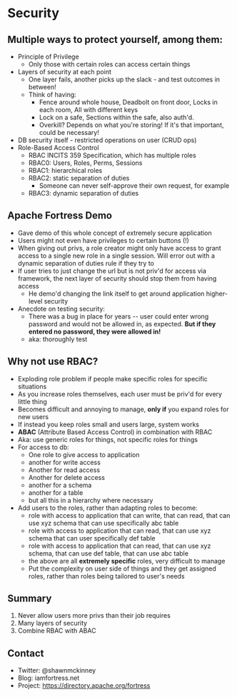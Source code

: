 # Security

## Multiple ways to protect yourself, among them:
* Principle of Privilege 
  * Only those with certain roles can access certain things
* Layers of security at each point
  * One layer fails, another picks up the slack - and test outcomes in between!
  * Think of having:
    * Fence around whole house, Deadbolt on front door, Locks in each room, All with different keys
    * Lock on a safe, Sections within the safe, also auth'd. 
    * Overkill? Depends on what you're storing! If it's that important, could be necessary!
* DB security itself - restricted operations on user (CRUD ops)
* Role-Based Access Control
  * RBAC INCITS 359 Specification, which has multiple roles
  * RBAC0: Users, Roles, Perms, Sessions
  * RBAC1: hierarchical roles
  * RBAC2: static separation of duties
    * Someone can never self-approve their own request, for example
  * RBAC3: dynamic separation of duties

## Apache Fortress Demo
* Gave demo of this whole concept of extremely secure application
* Users might not even have privileges to certain buttons (!)
* When giving out privs, a role creator might only have access to grant access to a single new role in a single session. Will error out with a dynamic separation of duties rule if they try to
* If user tries to just change the url but is not priv'd for access via framework, the next layer of security should stop them from having access
  * He demo'd changing the link itself to get around application higher-level security
* Anecdote on testing security:
  * There was a bug in place for years -- user could enter wrong password and would not be allowed in, as expected. **But if they entered no password, they were allowed in!**
  * aka: thoroughly test

## Why not use RBAC?
* Exploding role problem if people make specific roles for specific situations
* As you increase roles themselves, each user must be priv'd for every little thing
* Becomes difficult and annoying to manage, **only if** you expand roles for new users
* If instead you keep roles small and users large, system works
* **ABAC** (Attribute Based Access Control) in combination with RBAC
* Aka: use generic roles for things, not specific roles for things
* For access to db:
  * One role to give access to application
  * another for write access
  * Another for read access
  * Another for delete access
  * another for a schema
  * another for a table
  * but all this in a hierarchy where necessary
* Add users to the roles, rather than adapting roles to become:
  * role with access to application that can write, that can read, that can use xyz schema that can use specifically abc table
  * role with access to application that can read, that can use xyz schema that can user specifically def table
  * role with access to application that can read, that can use xyz schema, that can use def table, that can use abc table
  * the above are all **extremely specific** roles, very difficult to manage
  * Put the complexity on user side of things and they get assigned roles, rather than roles being tailored to user's needs

## Summary
1. Never allow users more privs than their job requires
2. Many layers of security
3. Combine RBAC with ABAC

## Contact
* Twitter: @shawnmckinney
* Blog: iamfortress.net
* Project: https://directory.apache.org/fortress


